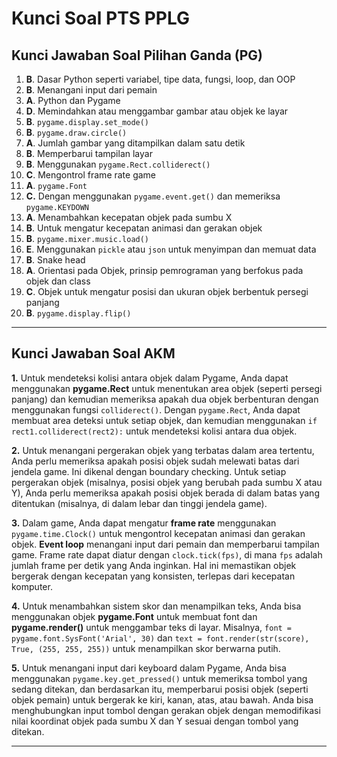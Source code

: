 # **Kunci Soal PTS PPLG**

## **Kunci Jawaban Soal Pilihan Ganda (PG)**

1. **B**. Dasar Python seperti variabel, tipe data, fungsi, loop, dan OOP
2. **B**. Menangani input dari pemain
3. **A**. Python dan Pygame
4. **D**. Memindahkan atau menggambar gambar atau objek ke layar
5. **B**. `pygame.display.set_mode()`
6. **B**. `pygame.draw.circle()`
7. **A**. Jumlah gambar yang ditampilkan dalam satu detik
8. **B**. Memperbarui tampilan layar
9. **B**. Menggunakan `pygame.Rect.colliderect()`
10. **C**. Mengontrol frame rate game
11. **A**. `pygame.Font`
12. **C.** Dengan menggunakan `pygame.event.get()` dan memeriksa `pygame.KEYDOWN`
13. **A**. Menambahkan kecepatan objek pada sumbu X
14. **B**. Untuk mengatur kecepatan animasi dan gerakan objek
15. **B**. `pygame.mixer.music.load()`
16. **E**. Menggunakan `pickle` atau `json` untuk menyimpan dan memuat data
17. **B**. Snake head
18. **A**. Orientasi pada Objek, prinsip pemrograman yang berfokus pada objek dan class
19. **C**. Objek untuk mengatur posisi dan ukuran objek berbentuk persegi panjang
20. **B**. `pygame.display.flip()`

---

## **Kunci Jawaban Soal AKM**

**1.** Untuk mendeteksi kolisi antara objek dalam Pygame, Anda dapat menggunakan **pygame.Rect** untuk menentukan area objek (seperti persegi panjang) dan kemudian memeriksa apakah dua objek berbenturan dengan menggunakan fungsi `colliderect()`. Dengan `pygame.Rect`, Anda dapat membuat area deteksi untuk setiap objek, dan kemudian menggunakan `if rect1.colliderect(rect2):` untuk mendeteksi kolisi antara dua objek.

**2.** Untuk menangani pergerakan objek yang terbatas dalam area tertentu, Anda perlu memeriksa apakah posisi objek sudah melewati batas dari jendela game. Ini dikenal dengan boundary checking. Untuk setiap pergerakan objek (misalnya, posisi objek yang berubah pada sumbu X atau Y), Anda perlu memeriksa apakah posisi objek berada di dalam batas yang ditentukan (misalnya, di dalam lebar dan tinggi jendela game).

**3.** Dalam game, Anda dapat mengatur **frame rate** menggunakan `pygame.time.Clock()` untuk mengontrol kecepatan animasi dan gerakan objek. **Event loop** menangani input dari pemain dan memperbarui tampilan game. Frame rate dapat diatur dengan `clock.tick(fps)`, di mana `fps` adalah jumlah frame per detik yang Anda inginkan. Hal ini memastikan objek bergerak dengan kecepatan yang konsisten, terlepas dari kecepatan komputer.

**4.** Untuk menambahkan sistem skor dan menampilkan teks, Anda bisa menggunakan objek **pygame.Font** untuk membuat font dan **pygame.render()** untuk menggambar teks di layar. Misalnya, `font = pygame.font.SysFont('Arial', 30)` dan `text = font.render(str(score), True, (255, 255, 255))` untuk menampilkan skor berwarna putih.

**5.** Untuk menangani input dari keyboard dalam Pygame, Anda bisa menggunakan `pygame.key.get_pressed()` untuk memeriksa tombol yang sedang ditekan, dan berdasarkan itu, memperbarui posisi objek (seperti objek pemain) untuk bergerak ke kiri, kanan, atas, atau bawah. Anda bisa menghubungkan input tombol dengan gerakan objek dengan memodifikasi nilai koordinat objek pada sumbu X dan Y sesuai dengan tombol yang ditekan.

---
